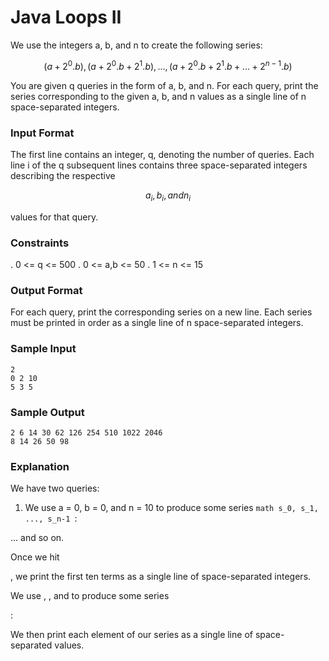 # Java Loops II

We use the integers a, b, and n to create the following series:

```math
(a + {2}^0 .b), (a + {2}^0 .b + {2}^1 .b), ... , (a + {2}^0 .b + {2}^1 .b + ... + {2}^{n-1} .b)
```

You are given q queries in the form of a, b, and n. For each query, print the series corresponding to the given a, b, and n values as a single line of n
space-separated integers.

### Input Format

The first line contains an integer, q, denoting the number of queries.
Each line i of the q subsequent lines contains three space-separated integers describing the respective 
```math 
a_i, b_i, and n_i 
```
values for that query.

### Constraints

. 0 <= q <= 500
. 0 <= a,b <= 50
. 1 <= n <= 15

### Output Format

For each query, print the corresponding series on a new line. Each series must be printed in order as a single line of
n space-separated integers.

### Sample Input

    2
    0 2 10
    5 3 5

### Sample Output

    2 6 14 30 62 126 254 510 1022 2046
    8 14 26 50 98

### Explanation

We have two queries:

1. We use a = 0, b = 0, and n = 10 to produce some series ```math s_0, s_1, ..., s_n-1 ```:

... and so on.

Once we hit

, we print the first ten terms as a single line of space-separated integers.

We use
, , and to produce some series

:

We then print each element of our series as a single line of space-separated values.
